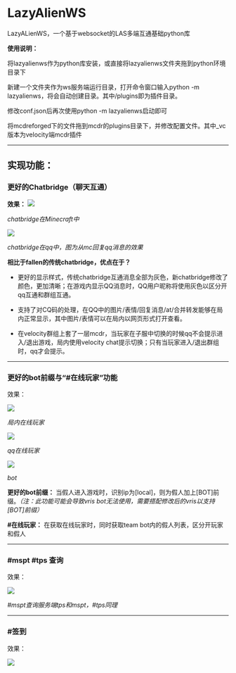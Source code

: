 # LazyAlienWS

LazyALienWS，一个基于websocket的LAS多端互通基础python库

**使用说明：**

将lazyalienws作为python库安装，或直接将lazyalienws文件夹拖到python环境目录下

新建一个文件夹作为ws服务端运行目录，打开命令窗口输入python -m lazyalienws，将会自动创建目录。其中/plugins即为插件目录。

修改conf.json后再次使用python -m lazyalienws启动即可

将mcdreforged下的文件拖到mcdr的plugins目录下，并修改配置文件。其中_vc版本为velocity端mcdr插件

---

## 实现功能：

### 更好的Chatbridge（聊天互通）

**效果：**
<img src="https://docimg7.docs.qq.com/image/AgAABa2v9CWS_8vLpMJJWa541-P-dZVM.webp?w=1256&h=687">

*chatbridge在Minecraft中*

<img src="https://docimg7.docs.qq.com/image/AgAABa2v9CX6cNvgM15DMZsdmyO0GAIV.webp?w=658&h=470">

*chatbridge在qq中，图为从mc回复qq消息的效果*

**相比于fallen的传统chatbridge，优点在于？**

- 更好的显示样式，传统chatbridge互通消息全部为灰色，新chatbridge修改了颜色，更加清晰；在游戏内显示QQ消息时，QQ用户昵称将使用灰色以区分开qq互通和群组互通。

- 支持了对CQ码的处理，在QQ中的图片/表情/回复消息/at/合并转发能够在局内正常显示，其中图片/表情可以在局内以网页形式打开查看。

- 在velocity群组上套了一层mcdr，当玩家在子服中切换的时候qq不会提示进入/退出游戏，局内使用velocity chat提示切换；只有当玩家进入/退出群组时，qq才会提示。
---
### 更好的bot前缀与“#在线玩家”功能

效果：

<img src="https://docimg7.docs.qq.com/image/AgAABa2v9CX4xBewM61Gwo0AymTm6TIJ.webp?w=562&h=540">

*局内在线玩家*

<img src="https://docimg7.docs.qq.com/image/AgAABa2v9CX8ShRdM1JBYIYxCTMw4W5f.webp?w=684&h=705">

*qq在线玩家*

<img src="https://docimg7.docs.qq.com/image/AgAABa2v9CXecLRbZ7BLjqFgZH2F3BGt.webp?w=549&h=50">

*bot*

**更好的bot前缀：** 当假人进入游戏时，识别ip为[local]，则为假人加上[BOT]前缀。*（注：此功能可能会导致vris bot无法使用，需要搭配修改后的vris以支持[BOT]前缀）*

**#在线玩家：** 在获取在线玩家时，同时获取team bot内的假人列表，区分开玩家和假人

---

### #mspt #tps 查询

效果：

<img src="https://docimg7.docs.qq.com/image/AgAABa2v9CWDgmsFr5RN3YuG-Le5l7u8.webp?w=690&h=618">

*#mspt查询服务端tps和mspt，#tps同理*

---

### #签到

效果：

<img src="https://docimg7.docs.qq.com/image/AgAABa2v9CWEEOXHPtZPsJrDz4mANIes.webp?w=710&h=401">

